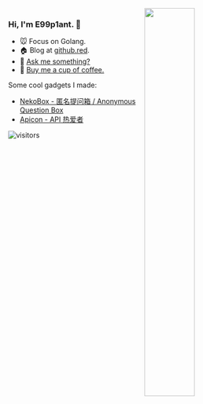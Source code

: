 <a href="https://github.com/wuhan005?tab=repositories">
  <img align="right" src="https://github-readme-stats.vercel.app/api?username=wuhan005&show_icons=true&title_color=000&icon_color=0099ff&text_color=000&bg_color=ffffff" width="45%" />
</a>

### Hi, I'm **E99p1ant**. 🍆

- 🐭 Focus on Golang.
- 🏠 Blog at [github.red](https://github.red).
- 💬 [Ask me something?](https://box.n3ko.co/_/e99)
- 🤤 [Buy me a cup of coffee.](https://mianbaoduo.com/o/author-bGmTm29t)

Some cool gadgets I made:
- [NekoBox - 匿名提问箱 / Anonymous Question Box](https://box.n3ko.co/)
- [Apicon - API 热爱者](https://apicon.cn/)

![visitors](https://visitor-badge.laobi.icu/badge?page_id=e99p1ant)
